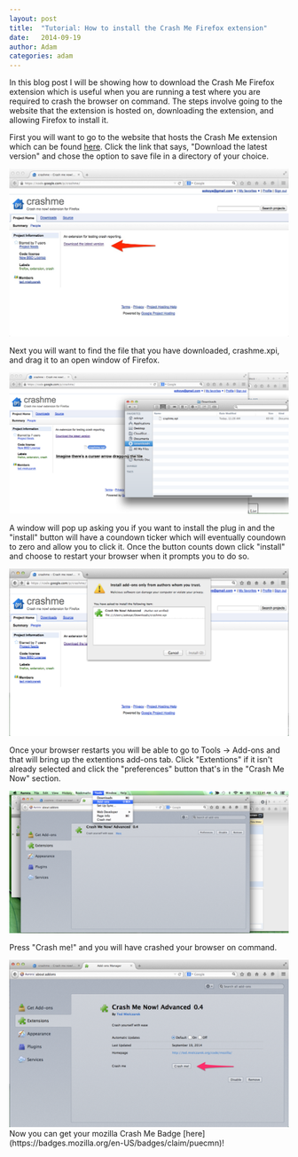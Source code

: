 ```yaml
---
layout: post
title:  "Tutorial: How to install the Crash Me Firefox extension"
date:   2014-09-19
author: Adam
categories: adam
---
```


In this blog post I will be showing how to download the Crash Me Firefox extension which is useful when you are running a test where you are required to crash the browser on command. The steps involve going to the website that the extension is hosted on, downloading the extension, and allowing Firefox to install it.

First you will want to go to the website that hosts the Crash Me extension which can be found [here](https://code.google.com/p/crashme/). Click the link that says, "Download the latest version" and chose the option to save file in a directory of your choice.

<img src="/participants/portland/adam/images/crashme_website.jpg" alt="Crash Me website screenshot" class="inline"/> 
<br>

Next you will want to find the file that you have downloaded, crashme.xpi, and drag it to an open window of Firefox.

<img src="/participants/portland/adam/images/Screenshot_9_19_14__11_30_AM.png" alt="Crash Me Dragging" /> 
<br>

A window will pop up asking you if you want to install the plug in and the "install" button will have a coundown ticker which will eventually coundown to zero and allow you to click it. Once the button counts down click "install" and choose to restart your browser when it prompts you to do so.

<img src="/participants/portland/adam/images/crashme_-_Crash_me_now__extension_for_Firefox_-_Google_Project_Hosting.png" alt="Crash Me" />
<br>

Once your browser restarts you will be able to go to Tools -> Add-ons and that will bring up the extentions add-ons tab. Click "Extentions" if it isn't already selected and click the "preferences" button that's in the "Crash Me Now" section.

<img src="/participants/portland/adam/images/tools.png" alt="Tools" />
<br>


Press "Crash me!" and you will have crashed your browser on command.

<img src="/participants/portland/adam/images/Add-ons_Manager_and_MoPad__catsup.png" alt="Addons Manager and MoPad" />
<br>
Now you can get your mozilla Crash Me Badge [here](https://badges.mozilla.org/en-US/badges/claim/puecmn)!

